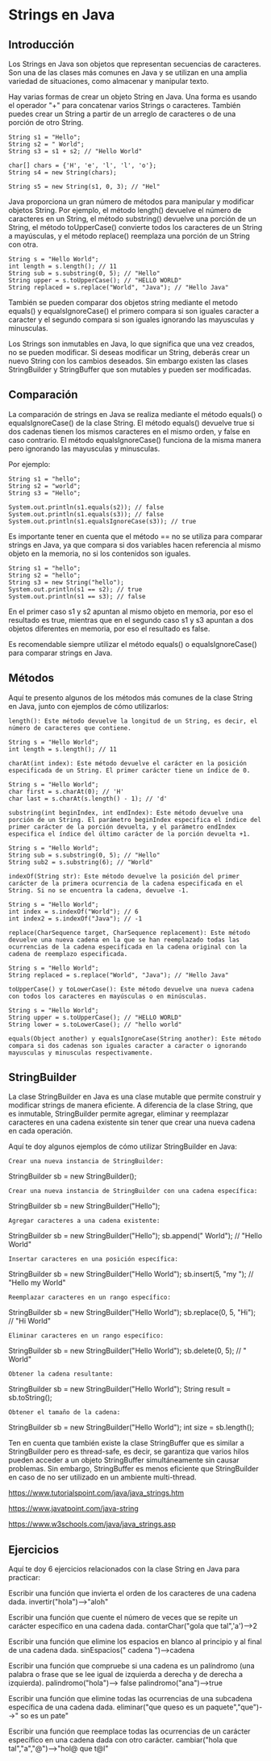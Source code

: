 # Strings en Java  #

## Introducción ##

Los Strings en Java son objetos que representan secuencias de caracteres. Son una de las clases más comunes en Java y se utilizan en una amplia variedad de situaciones, como almacenar y manipular texto.

Hay varias formas de crear un objeto String en Java. Una forma es usando el operador "+" para concatenar varios Strings o caracteres. También puedes crear un String a partir de un arreglo de caracteres o de una porción de otro String.

```
String s1 = "Hello";
String s2 = " World";
String s3 = s1 + s2; // "Hello World"

char[] chars = {'H', 'e', 'l', 'l', 'o'};
String s4 = new String(chars);

String s5 = new String(s1, 0, 3); // "Hel"
```

Java proporciona un gran número de métodos para manipular y modificar objetos String. Por ejemplo, el método length() devuelve el número de caracteres en un String, el método substring() devuelve una porción de un String, el método toUpperCase() convierte todos los caracteres de un String a mayúsculas, y el método replace() reemplaza una porción de un String con otra.

```
String s = "Hello World";
int length = s.length(); // 11
String sub = s.substring(0, 5); // "Hello"
String upper = s.toUpperCase(); // "HELLO WORLD"
String replaced = s.replace("World", "Java"); // "Hello Java"
```

También se pueden comparar dos objetos string mediante el metodo equals() y equalsIgnoreCase() el primero compara si son iguales caracter a caracter y el segundo compara si son iguales ignorando las mayusculas y minusculas.

Los Strings son inmutables en Java, lo que significa que una vez creados, no se pueden modificar. Si deseas modificar un String, deberás crear un nuevo String con los cambios deseados. Sin embargo existen las clases StringBuilder y StringBuffer que son mutables y pueden ser modificadas.

## Comparación ##

La comparación de strings en Java se realiza mediante el método equals() o equalsIgnoreCase() de la clase String. El método equals() devuelve true si dos cadenas tienen los mismos caracteres en el mismo orden, y false en caso contrario. El método equalsIgnoreCase() funciona de la misma manera pero ignorando las mayusculas y minusculas.

Por ejemplo:

```
String s1 = "hello";
String s2 = "world";
String s3 = "Hello";

System.out.println(s1.equals(s2)); // false
System.out.println(s1.equals(s3)); // false
System.out.println(s1.equalsIgnoreCase(s3)); // true
```

Es importante tener en cuenta que el método == no se utiliza para comparar strings en Java, ya que compara si dos variables hacen referencia al mismo objeto en la memoria, no si los contenidos son iguales.

```
String s1 = "hello";
String s2 = "hello";
String s3 = new String("hello");
System.out.println(s1 == s2); // true
System.out.println(s1 == s3); // false
```

En el primer caso s1 y s2 apuntan al mismo objeto en memoria, por eso el resultado es true, mientras que en el segundo caso s1 y s3 apuntan a dos objetos diferentes en memoria, por eso el resultado es false.

Es recomendable siempre utilizar el método equals() o equalsIgnoreCase() para comparar strings en Java.

## Métodos ##

Aquí te presento algunos de los métodos más comunes de la clase String en Java, junto con ejemplos de cómo utilizarlos:

    length(): Este método devuelve la longitud de un String, es decir, el número de caracteres que contiene.

```
String s = "Hello World";
int length = s.length(); // 11
```

    charAt(int index): Este método devuelve el carácter en la posición especificada de un String. El primer carácter tiene un índice de 0.

```
String s = "Hello World";
char first = s.charAt(0); // 'H'
char last = s.charAt(s.length() - 1); // 'd'
```

    substring(int beginIndex, int endIndex): Este método devuelve una porción de un String. El parámetro beginIndex especifica el índice del primer carácter de la porción devuelta, y el parámetro endIndex especifica el índice del último carácter de la porción devuelta +1.

```
String s = "Hello World";
String sub = s.substring(0, 5); // "Hello"
String sub2 = s.substring(6); // "World"
```

    indexOf(String str): Este método devuelve la posición del primer carácter de la primera ocurrencia de la cadena especificada en el String. Si no se encuentra la cadena, devuelve -1.

```
String s = "Hello World";
int index = s.indexOf("World"); // 6
int index2 = s.indexOf("Java"); // -1
```

    replace(CharSequence target, CharSequence replacement): Este método devuelve una nueva cadena en la que se han reemplazado todas las ocurrencias de la cadena especificada en la cadena original con la cadena de reemplazo especificada.

```
String s = "Hello World";
String replaced = s.replace("World", "Java"); // "Hello Java"
```

    toUpperCase() y toLowerCase(): Este método devuelve una nueva cadena con todos los caracteres en mayúsculas o en minúsculas.

```
String s = "Hello World";
String upper = s.toUpperCase(); // "HELLO WORLD"
String lower = s.toLowerCase(); // "hello world"
```

    equals(Object another) y equalsIgnoreCase(String another): Este método compara si dos cadenas son iguales caracter a caracter o ignorando mayusculas y minusculas respectivamente.

## StringBuilder ##

La clase StringBuilder en Java es una clase mutable que permite construir y modificar strings de manera eficiente. A diferencia de la clase String, que es inmutable, StringBuilder permite agregar, eliminar y reemplazar caracteres en una cadena existente sin tener que crear una nueva cadena en cada operación.

Aquí te doy algunos ejemplos de cómo utilizar StringBuilder en Java:

    Crear una nueva instancia de StringBuilder:

StringBuilder sb = new StringBuilder();

    Crear una nueva instancia de StringBuilder con una cadena específica:

StringBuilder sb = new StringBuilder("Hello");

    Agregar caracteres a una cadena existente:

StringBuilder sb = new StringBuilder("Hello");
sb.append(" World"); // "Hello World"

    Insertar caracteres en una posición específica:

StringBuilder sb = new StringBuilder("Hello World");
sb.insert(5, "my "); // "Hello my World"

    Reemplazar caracteres en un rango específico:

StringBuilder sb = new StringBuilder("Hello World");
sb.replace(0, 5, "Hi"); // "Hi World"

    Eliminar caracteres en un rango específico:

StringBuilder sb = new StringBuilder("Hello World");
sb.delete(0, 5); // " World"

    Obtener la cadena resultante:

StringBuilder sb = new StringBuilder("Hello World");
String result = sb.toString();

    Obtener el tamaño de la cadena:

StringBuilder sb = new StringBuilder("Hello World");
int size = sb.length();

Ten en cuenta que también existe la clase StringBuffer que es similar a StringBuilder pero es thread-safe, es decir, se garantiza que varios hilos pueden acceder a un objeto StringBuffer simultáneamente sin causar problemas. Sin embargo, StringBuffer es menos eficiente que StringBuilder en caso de no ser utilizado en un ambiente multi-thread.

https://www.tutorialspoint.com/java/java_strings.htm

https://www.javatpoint.com/java-string

https://www.w3schools.com/java/java_strings.asp

## Ejercicios ##

Aquí te doy 6 ejercicios relacionados con la clase String en Java para practicar:

Escribir una función que invierta el orden de los caracteres de una cadena dada. invertir("hola")-->"aloh"

Escribir una función que cuente el número de veces que se repite un carácter específico en una cadena dada. contarChar("gola que tal",'a')-->2

Escribir una función que elimine los espacios en blanco al principio y al final de una cadena dada. sinEspacios("  cadena  ")-->cadena

Escribir una función que compruebe si una cadena es un palíndromo (una palabra o frase que se lee igual de izquierda a derecha y de derecha a izquierda). palindromo("hola")--> false palindromo("ana")-->true

Escribir una función que elimine todas las ocurrencias de una subcadena específica de una cadena dada. eliminar("que queso es un paquete","que")-->" so es un pate"

Escribir una función que reemplace todas las ocurrencias de un carácter específico en una cadena dada con otro carácter. cambiar("hola que tal","a","@")-->"hol@ que t@l"
